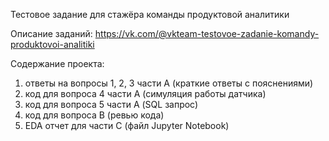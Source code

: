 Тестовое задание для стажёра команды продуктовой аналитики

Описание заданий: https://vk.com/@vkteam-testovoe-zadanie-komandy-produktovoi-analitiki

 Содержание проекта:
 
 1) ответы на вопросы 1, 2, 3 части А (краткие ответы с пояснениями)
 2) код для вопроса 4 части А (симуляция работы датчика)
 3) код для вопроса 5 части А (SQL запрос)
 4) код для вопроса B (ревью кода)
 5) EDA отчет для части С (файл Jupyter Notebook)
